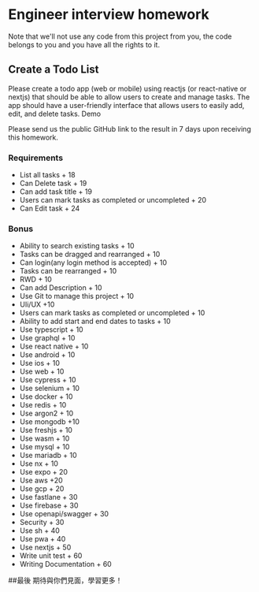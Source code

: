 # Engineer interview homework

Note that we'll not use any code from this project from you, the code belongs to you and you have all the rights to it.

## Create a Todo List

Please create a todo app (web or mobile) using reactjs (or react-native or nextjs) that should be able to allow users to create and manage tasks. The app should have a user-friendly interface that allows users to easily add, edit, and delete tasks. Demo

Please send us the public GitHub link to the result in 7 days upon receiving this homework.

### Requirements

* List all tasks + 18
* Can Delete task + 19
* Can add task title + 19
* Users can mark tasks as completed or uncompleted + 20
* Can Edit task + 24

### Bonus

* Ability to search existing tasks + 10
* Tasks can be dragged and rearranged + 10
* Can login(any login method is accepted) + 10
* Tasks can be rearranged + 10
* RWD + 10
* Can add Description + 10
* Use Git to manage this project + 10
* UIi/UX +10
* Users can mark tasks as completed or uncompleted + 10
* Ability to add start and end dates to tasks + 10
* Use typescript + 10
* Use graphql + 10
* Use react native + 10
* Use android + 10
* Use ios + 10
* Use web + 10
* Use cypress + 10
* Use selenium + 10
* Use docker + 10
* Use redis + 10
* Use argon2 + 10
* Use mongodb +10
* Use freshjs + 10
* Use wasm + 10
* Use mysql + 10
* Use mariadb + 10
* Use nx + 10
* Use expo + 20
* Use aws +20
* Use gcp + 20
* Use fastlane + 30
* Use firebase + 30
* Use openapi/swagger + 30
* Security + 30
* Use sh + 40
* Use pwa + 40
* Use nextjs + 50
* Write unit test + 60
* Writing Documentation + 60

##最後
期待與你們見面，學習更多！
